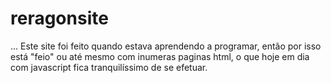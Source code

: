 # reragonsite
...
Este site foi feito quando estava aprendendo a programar, então por isso está "feio" ou até mesmo com inumeras paginas html, o que hoje em dia com javascript fica tranquilíssimo de se efetuar.
